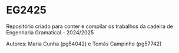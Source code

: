 # EG2425
Repositório criado para conter e compilar os trabalhos da cadeira de Engenharia Gramatical - 2024/2025

Autores: Maria Cunha (pg54042) e Tomás Campinho (pg57742)



